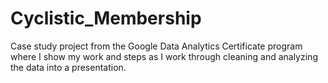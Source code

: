 # Cyclistic_Membership
Case study project from the Google Data Analytics Certificate program where I show my work and steps as I work through cleaning and analyzing the data into a presentation.

